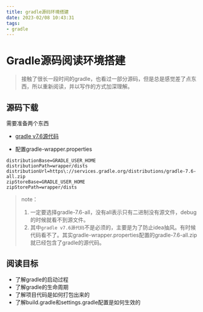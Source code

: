 ```yaml
---
title: gradle源码环境搭建
date: 2023-02/08 ‏‎10:43:31
tags: 
- gradle
---
```






# Gradle源码阅读环境搭建

> 接触了很长一段时间的gradle，也看过一部分源码，但是总是感觉差了点东西，所以重新阅读，并以写作的方式加深理解。



## 源码下载

需要准备两个东西

- [gradle v7.6源代码](https://github.com/gradle/gradle/releases/tag/v7.6.0)

- 配置gradle-wrapper.properties 

```properties
distributionBase=GRADLE_USER_HOME
distributionPath=wrapper/dists
distributionUrl=https\://services.gradle.org/distributions/gradle-7.6-all.zip
zipStoreBase=GRADLE_USER_HOME
zipStorePath=wrapper/dists
```

> note：
>
> 1. 一定要选择gradle-7.6-all，没有all表示只有二进制没有源文件，debug的时候就看不到源文件。
> 2.  其中`gradle v7.6源代码`不是必须的，主要是为了防止idea抽风。有时候代码看不了。其实gradle-wrapper.properties配置的gradle-7.6-all.zip就已经包含了gradle的源代码。



## 阅读目标



- 了解gradle的启动过程
- 了解gradle的生命周期
- 了解项目代码是如何打包出来的
- 了解build.gradle和settings.gradle配置是如何生效的